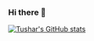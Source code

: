 ### Hi there 👋
[![Tushar's GitHub stats](https://github-readme-stats.vercel.app/api?username=tushargautam3112&show_icons=true&theme=radical)](https://github.com/anuraghazra/github-readme-stats)
